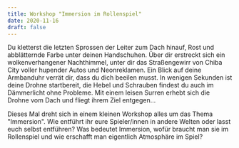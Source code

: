 ```yaml
---
title: Workshop "Immersion im Rollenspiel"
date: 2020-11-16
draft: false
---
```

Du kletterst die letzten Sprossen der Leiter zum Dach hinauf, Rost und abblätternde Farbe unter deinen Handschuhen. 
Über dir erstreckt sich ein wolkenverhangener Nachthimmel, unter dir das Straßengewirr von Chiba City voller hupender 
Autos und Neonreklamen. Ein Blick auf deine Armbanduhr verrät dir, dass du dich beeilen musst. In wenigen Sekunden ist 
deine Drohne startbereit, die Hebel und Schrauben findest du auch im Dämmerlicht ohne Probleme. Mit einem leisen Surren 
erhebt sich die Drohne vom Dach und fliegt ihrem Ziel entgegen...

Dieses Mal dreht sich in einem kleinen Workshop alles um das Thema "Immersion". Wie entführt ihr eure Spieler/innen in 
andere Welten oder lasst euch selbst entführen? Was bedeutet Immersion, wofür braucht man sie im Rollenspiel und wie 
erschafft man eigentlich Atmosphäre im Spiel?

